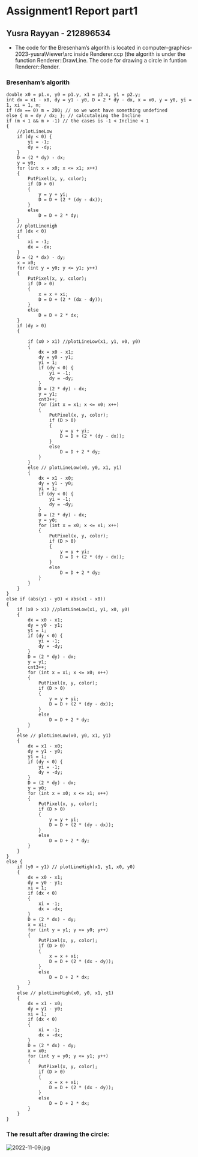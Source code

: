 # Assignment1 Report part1
## Yusra Rayyan - 212896534

- The code for the Bresenham’s algorith is located in computer-graphics-2023-yusra\Viewer\src
inside Renderer.ccp (the algorith is under the function Renderer::DrawLine.
The code for drawing a circle in funtion Renderer::Render.


###   Bresenham’s algorith


	double x0 = p1.x, y0 = p1.y, x1 = p2.x, y1 = p2.y;
	int dx = x1 - x0, dy = y1 - y0, D = 2 * dy - dx, x = x0, y = y0, yi = 1, xi = 1, m;
	if (dx == 0) m = 200; // so we wont have something undefined
	else { m = dy / dx; }; // calcutaleing the Incline
	if (m < 1 && m > -1) // the cases is -1 < Incline < 1
	{
		//plotLineLow
		if (dy < 0) {
			yi = -1;
			dy = -dy;
		}
		D = (2 * dy) - dx;
		y = y0;
		for (int x = x0; x <= x1; x++)
		{
			PutPixel(x, y, color);
			if (D > 0)
			{
				y = y + yi;
				D = D + (2 * (dy - dx));
			}
			else
				D = D + 2 * dy;
		}
		// plotLineHigh
		if (dx < 0)
		{
			xi = -1;
			dx = -dx;
		}
		D = (2 * dx) - dy;
		x = x0;
		for (int y = y0; y <= y1; y++)
		{
			PutPixel(x, y, color);
			if (D > 0)
			{
				x = x + xi;
				D = D + (2 * (dx - dy));
			}
			else
				D = D + 2 * dx;
		}
		if (dy > 0)
		{

			if (x0 > x1) //plotLineLow(x1, y1, x0, y0)
			{
				dx = x0 - x1;
				dy = y0 - y1;
				yi = 1;
				if (dy < 0) {
					yi = -1;
					dy = -dy;
				}
				D = (2 * dy) - dx;
				y = y1;
				cnt3++;
				for (int x = x1; x <= x0; x++)
				{
					PutPixel(x, y, color);
					if (D > 0)
					{
						y = y + yi;
						D = D + (2 * (dy - dx));
					}
					else
						D = D + 2 * dy;
				}
			}
			else // plotLineLow(x0, y0, x1, y1)
			{
				dx = x1 - x0;
				dy = y1 - y0;
				yi = 1;
				if (dy < 0) {
					yi = -1;
					dy = -dy;
				}
				D = (2 * dy) - dx;
				y = y0;
				for (int x = x0; x <= x1; x++)
				{
					PutPixel(x, y, color);
					if (D > 0)
					{
						y = y + yi;
						D = D + (2 * (dy - dx));
					}
					else
						D = D + 2 * dy;
				}
			}
		}
	}
	else if (abs(y1 - y0) < abs(x1 - x0))
	{
		if (x0 > x1) //plotLineLow(x1, y1, x0, y0)
		{
			dx = x0 - x1;
			dy = y0 - y1;
			yi = 1;
			if (dy < 0) {
				yi = -1;
				dy = -dy;
			}
			D = (2 * dy) - dx;
			y = y1;
			cnt3++;
			for (int x = x1; x <= x0; x++)
			{
				PutPixel(x, y, color);
				if (D > 0)
				{
					y = y + yi;
					D = D + (2 * (dy - dx));
				}
				else
					D = D + 2 * dy;
			}
		}
		else // plotLineLow(x0, y0, x1, y1)
		{
			dx = x1 - x0;
			dy = y1 - y0;
			yi = 1;
			if (dy < 0) {
				yi = -1;
				dy = -dy;
			}
			D = (2 * dy) - dx;
			y = y0;
			for (int x = x0; x <= x1; x++)
			{
				PutPixel(x, y, color);
				if (D > 0)
				{
					y = y + yi;
					D = D + (2 * (dy - dx));
				}
				else
					D = D + 2 * dy;
			}
		}
	}
	else {
		if (y0 > y1) // plotLineHigh(x1, y1, x0, y0)
		{
			dx = x0 - x1;
			dy = y0 - y1;
			xi = 1;
			if (dx < 0)
			{
				xi = -1;
				dx = -dx;
			}
			D = (2 * dx) - dy;
			x = x1;
			for (int y = y1; y <= y0; y++)
			{
				PutPixel(x, y, color);
				if (D > 0)
				{
					x = x + xi;
					D = D + (2 * (dx - dy));
				}
				else
					D = D + 2 * dx;
			}
		}
		else // plotLineHigh(x0, y0, x1, y1)
		{
			dx = x1 - x0;
			dy = y1 - y0;
			xi = 1;
			if (dx < 0)
			{
				xi = -1;
				dx = -dx;
			}
			D = (2 * dx) - dy;
			x = x0;
			for (int y = y0; y <= y1; y++)
			{
				PutPixel(x, y, color);
				if (D > 0)
				{
					x = x + xi;
					D = D + (2 * (dx - dy));
				}
				else
					D = D + 2 * dx;
			}
		}
	}





### The result after drawing the circle:
![2022-11-09.jpg](https://www.dropbox.com/s/u00tk1coozsmt1o/2022-11-09.jpg?dl=0&raw=1)








